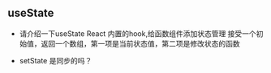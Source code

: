 ## useState
- 请介绍一下useState
  React 内置的hook,给函数组件添加状态管理
  接受一个初始值，返回一个数组，第一项是当前状态值，第二项是修改状态的函数

- setState 是同步的吗？
